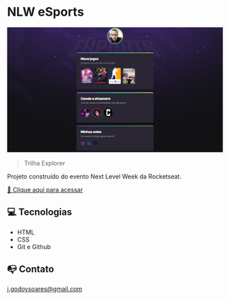 # NLW eSports

![preview](./.github/preview.png)

> Trilha Explorer

Projeto construído do evento Next Level Week da Rocketseat.

[🔗 Clique aqui para acessar](https://jefersongodoy.github.io/nlw-esports-explorer/)

## 💻 Tecnologias

- HTML
- CSS
- Git e Github

## 📭 Contato

j.godoysoares@gmail.com
